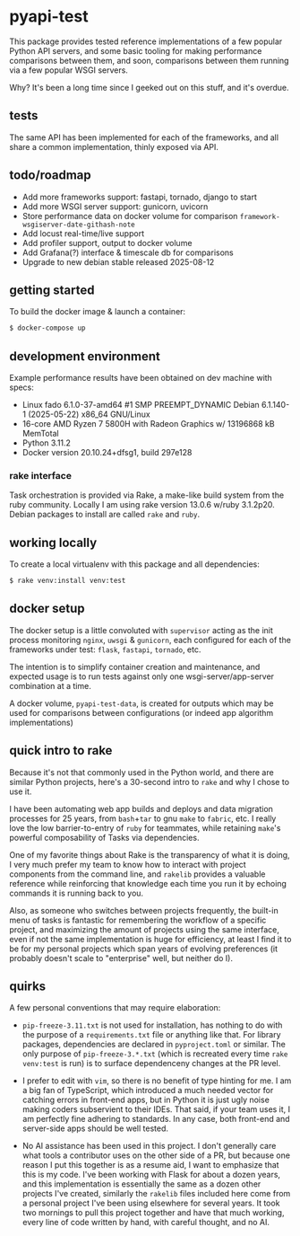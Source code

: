 # pyapi-test

This package provides tested reference implementations of a few popular Python
API servers, and some basic tooling for making performance comparisons between
them, and soon, comparisons between them running via a few popular WSGI servers.

Why? It's been a long time since I geeked out on this stuff, and it's overdue.

## tests

The same API has been implemented for each of the frameworks, and all share a
common implementation, thinly exposed via API.

## todo/roadmap

  * Add more frameworks support: fastapi, tornado, django to start
  * Add more WSGI server support: gunicorn, uvicorn
  * Store performance data on docker volume for comparison `framework-wsgiserver-date-githash-note`
  * Add locust real-time/live support
  * Add profiler support, output to docker volume
  * Add Grafana(?) interface & timescale db for comparisons
  * Upgrade to new debian stable released 2025-08-12


## getting started

To build the docker image & launch a container:
```sh
$ docker-compose up
```

## development environment

Example performance results have been obtained on dev machine with specs:

  * Linux fado 6.1.0-37-amd64 #1 SMP PREEMPT_DYNAMIC Debian 6.1.140-1 (2025-05-22) x86_64 GNU/Linux
  * 16-core AMD Ryzen 7 5800H with Radeon Graphics w/ 13196868 kB MemTotal
  * Python 3.11.2
  * Docker version 20.10.24+dfsg1, build 297e128

### rake interface

Task orchestration is provided via Rake, a make-like build system from the
ruby community.  Locally I am using rake version 13.0.6 w/ruby 3.1.2p20.
Debian packages to install are called `rake` and `ruby`.


## working locally

To create a local virtualenv with this package and all dependencies:
```sh
$ rake venv:install venv:test
```


## docker setup

The docker setup is a little convoluted with `supervisor` acting as the init
process monitoring `nginx`, `uwsgi` & `gunicorn`, each configured for each of
the frameworks under test: `flask`, `fastapi`, `tornado`, etc.

The intention is to simplify container creation and maintenance, and expected
usage is to run tests against only one wsgi-server/app-server combination at a
time.

A docker volume, `pyapi-test-data`, is created for outputs which may be used
for comparisons between configurations (or indeed app algorithm implementations)


## quick intro to rake

Because it's not that commonly used in the Python world, and there are similar
Python projects, here's a 30-second intro to `rake` and why I chose to use it.

I have been automating web app builds and deploys and data migration processes
for 25 years, from `bash`+`tar` to gnu `make` to `fabric`, etc.  I really
love the low barrier-to-entry of `ruby` for teammates, while retaining
`make`'s powerful composability of Tasks via dependencies.

One of my favorite things about Rake is the transparency of what it is doing,
I very much prefer my team to know how to interact with project components
from the command line, and `rakelib` provides a valuable reference while
reinforcing that knowledge each time you run it by echoing commands it is
running back to you.

Also, as someone who switches between projects frequently, the built-in menu
of tasks is fantastic for remembering the workflow of a specific project, and
maximizing the amount of projects using the same interface, even if not the
same implementation is huge for efficiency, at least I find it to be for my
personal projects which span years of evolving preferences (it probably
doesn't scale to "enterprise" well, but neither do I).


## quirks

A few personal conventions that may require elaboration:

  * `pip-freeze-3.11.txt` is not used for installation, has nothing to do with
    the purpose of a `requirements.txt` file or anything like that.  For
    library packages, dependencies are declared in `pyproject.toml` or similar.
    The only purpose of `pip-freeze-3.*.txt` (which is recreated every time
    `rake venv:test` is run) is to surface dependenceny changes at the PR level.

  * I prefer to edit with `vim`, so there is no benefit of type hinting for me.
    I am a big fan of TypeScript, which introduced a much needed vector for
    catching errors in front-end apps, but in Python it is just ugly noise
    making coders subservient to their IDEs.  That said, if your team uses it,
    I am perfectly fine adhering to standards.  In any case, both front-end
    and server-side apps should be well tested.

  * No AI assistance has been used in this project.  I don't generally care
    what tools a contributor uses on the other side of a PR, but because one
    reason I put this together is as a resume aid, I want to emphasize that
    this is my code.  I've been working with Flask for about a dozen years,
    and this implementation is essentially the same as a dozen other projects
    I've created, similarly the `rakelib` files included here come from a
    personal project I've been using elsewhere for several years.  It took two
    mornings to pull this project together and have that much working, every
    line of code written by hand, with careful thought, and no AI.

